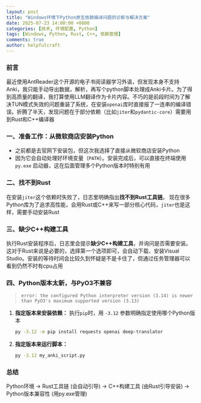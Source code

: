 ```yaml
---
layout: post
title: "Windows环境下Python原生依赖编译问题的诊断与解决方案"
date: 2025-07-23 14:00:00 +0800
categories: [技术, 环境配置, Python]
tags: [Windows, Python, Rust, C++, 依赖管理]
comments: true
author: helpfulcraft
---
```


### 前言
最近使用AntReader这个开源的电子书阅读器学习外语，但发现本身不支持Anki，我只能手动导出数据，解析，再写个python脚本处理成Anki卡片。为了得到高质量的翻译，我打算使用LLM翻译作为卡片内容。不巧的是前段时间为了解决TUN模式失效的问题重装了系统，在安装`openai`库时直接报了一连串的编译错误。折腾了半天，发现问题在于部分依赖（比如`jiter`和`pydantic-core`）需要用到Rust和C++编译器

### 一、准备工作：从微软商店安装Python

- 之前都是去官网下安装包，但这次我选择了直接从微软商店安装Python
- 因为它会自动处理好环境变量（`PATH`）。安装完成后，可以直接在终端使用 `py.exe` 启动器，这在后面管理多个Python版本时特别有用

### 二、找不到Rust

在安装`jiter`这个依赖时失败了，日志里明确指出**找不到Rust工具链**。
现在很多Python库为了追求高性能，会用Rust或C++来写一部分核心代码，`jiter`也是这样，需要手动安装Rust

### 三、缺少C++构建工具

执行Rust安装程序后，日志里会提示**缺少C++构建工具**，并询问是否需要安装。这对于Rust来说是必要的，选择第一个选项即可，会自动下载、安装Visual Studio。安装的等待时间会比较久到怀疑是不是卡住了，但通过任务管理器可以看到仍然不时有cpu占用

### 四、Python版本太新，与PyO3不兼容

> `error: the configured Python interpreter version (3.14) is newer than PyO3's maximum supported version (3.13)`

1.  **指定版本来安装依赖：** 执行`pip`时，用 `-3.12` 参数明确指定使用哪个Python版本
    ```bash
    py -3.12 -m pip install requests openai deep-translator
    ```
2.  **指定版本来运行脚本：** 
    ```bash
    py -3.12 my_anki_script.py
    ```

### 总结

Python环境 -> Rust工具链 (会自动引导) -> C++构建工具 (由Rust引导安装) -> Python版本兼容性 (用py.exe管理)